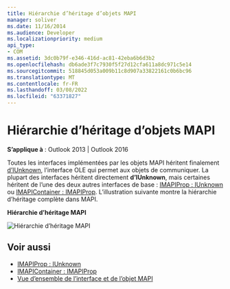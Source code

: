 ```yaml
---
title: Hiérarchie d’héritage d’objets MAPI
manager: soliver
ms.date: 11/16/2014
ms.audience: Developer
ms.localizationpriority: medium
api_type:
- COM
ms.assetid: 3dc0b79f-e346-416d-ac81-42eba6b6d3b2
ms.openlocfilehash: db6ade3f7c7930f5f27d12cfa611a8dc971c5e14
ms.sourcegitcommit: 518845d053a009b11c8d907a33822161c0b6bc96
ms.translationtype: MT
ms.contentlocale: fr-FR
ms.lasthandoff: 03/08/2022
ms.locfileid: "63371827"
---
```

# <a name="mapi-object-inheritance-hierarchy"></a>Hiérarchie d’héritage d’objets MAPI

**S’applique à** : Outlook 2013 | Outlook 2016 
  
Toutes les interfaces implémentées par les objets MAPI héritent finalement [d’IUnknown](https://msdn.microsoft.com/library/33f1d79a-33fc-4ce5-a372-e08bda378332%28Office.15%29.aspx), l’interface OLE qui permet aux objets de communiquer. La plupart des interfaces héritent directement **d’IUnknown**, mais certaines héritent de l’une des deux autres interfaces de base : [IMAPIProp : IUnknown](imapipropiunknown.md) ou [IMAPIContainer : IMAPIProp](imapicontainerimapiprop.md). L’illustration suivante montre la hiérarchie d’héritage complète dans MAPI.
  
**Hiérarchie d’héritage MAPI**
  
![Hiérarchie d’héritage MAPI](media/amapi_06.gif "Hiérarchie d’héritage MAPI")
  
## <a name="see-also"></a>Voir aussi

- [IMAPIProp : IUnknown](imapipropiunknown.md) 
- [IMAPIContainer : IMAPIProp](imapicontainerimapiprop.md)
- [Vue d’ensemble de l’interface et de l’objet MAPI](mapi-object-and-interface-overview.md)

